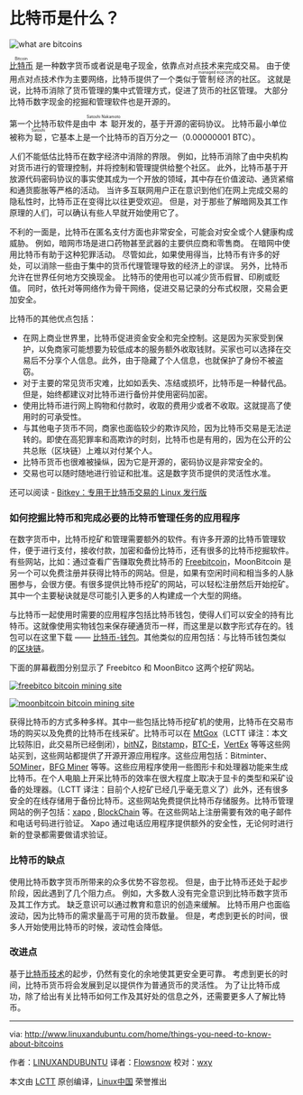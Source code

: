 比特币是什么？
======

![what are bitcoins](http://www.linuxandubuntu.com/uploads/2/1/1/5/21152474/what-are-bitcoins_orig.jpg)

<ruby>[比特币][1]<rt>Bitcoin</rt></ruby> 是一种数字货币或者说是电子现金，依靠点对点技术来完成交易。 由于使用点对点技术作为主要网络，比特币提供了一个类似于<ruby>管制经济<rt>managed economy</rt></ruby>的社区。 这就是说，比特币消除了货币管理的集中式管理方式，促进了货币的社区管理。 大部分比特币数字现金的挖掘和管理软件也是开源的。

第一个比特币软件是由<ruby>中本聪<rt>Satoshi Nakamoto</rt></ruby>开发的，基于开源的密码协议。 比特币最小单位被称为<ruby>聪<rt>Satoshi</rt></ruby>，它基本上是一个比特币的百万分之一（0.00000001 BTC）。

人们不能低估比特币在数字经济中消除的界限。 例如，比特币消除了由中央机构对货币进行的管理控制，并将控制和管理提供给整个社区。 此外，比特币基于开放源代码密码协议的事实使其成为一个开放的领域，其中存在价值波动、通货紧缩和通货膨胀等严格的活动。 当许多互联网用户正在意识到他们在网上完成交易的隐私性时，比特币正在变得比以往更受欢迎。 但是，对于那些了解暗网及其工作原理的人们，可以确认有些人早就开始使用它了。

不利的一面是，比特币在匿名支付方面也非常安全，可能会对安全或个人健康构成威胁。 例如，暗网市场是进口药物甚至武器的主要供应商和零售商。 在暗网中使用比特币有助于这种犯罪活动。 尽管如此，如果使用得当，比特币有许多的好处，可以消除一些由于集中的货币代理管理导致的经济上的谬误。 另外，比特币允许在世界任何地方交换现金。 比特币的使用也可以减少货币假冒、印刷或贬值。 同时，依托对等网络作为骨干网络，促进交易记录的分布式权限，交易会更加安全。

比特币的其他优点包括：

- 在网上商业世界里，比特币促进资金安全和完全控制。这是因为买家受到保护，以免商家可能想要为较低成本的服务额外收取钱财。买家也可以选择在交易后不分享个人信息。此外，由于隐藏了个人信息，也就保护了身份不被盗窃。
- 对于主要的常见货币灾难，比如如丢失、冻结或损坏，比特币是一种替代品。但是，始终都建议对比特币进行备份并使用密码加密。
- 使用比特币进行网上购物和付款时，收取的费用少或者不收取。这就提高了使用时的可承受性。
- 与其他电子货币不同，商家也面临较少的欺诈风险，因为比特币交易是无法逆转的。即使在高犯罪率和高欺诈的时刻，比特币也是有用的，因为在公开的公共总账（区块链）上难以对付某个人。
- 比特币货币也很难被操纵，因为它是开源的，密码协议是非常安全的。
- 交易也可以随时随地进行验证和批准。这是数字货币提供的灵活性水准。

还可以阅读 - [Bitkey：专用于比特币交易的 Linux 发行版][2]

### 如何挖掘比特币和完成必要的比特币管理任务的应用程序

在数字货币中，比特币挖矿和管理需要额外的软件。有许多开源的比特币管理软件，便于进行支付，接收付款，加密和备份比特币，还有很多的比特币挖掘软件。有些网站，比如：通过查看广告赚取免费比特币的 [Freebitcoin][4]，MoonBitcoin 是另一个可以免费注册并获得比特币的网站。但是，如果有空闲时间和相当多的人脉圈参与，会很方便。有很多提供比特币挖矿的网站，可以轻松注册然后开始挖矿。其中一个主要秘诀就是尽可能引入更多的人构建成一个大型的网络。

与比特币一起使用时需要的应用程序包括比特币钱包，使得人们可以安全的持有比特币。这就像使用实物钱包来保存硬通货币一样，而这里是以数字形式存在的。钱包可以在这里下载 —— [比特币-钱包][6]。其他类似的应用包括：与比特币钱包类似的[区块链][7]。

下面的屏幕截图分别显示了 Freebitco 和 MoonBitco 这两个挖矿网站。

 [![freebitco bitcoin mining site](http://www.linuxandubuntu.com/uploads/2/1/1/5/21152474/freebitco-bitcoin-mining-site_orig.jpg)][8] 

 [![moonbitcoin bitcoin mining site](http://www.linuxandubuntu.com/uploads/2/1/1/5/21152474/moonbitcoin-bitcoin-mining-site_orig.png)][9] 

获得比特币的方式多种多样。其中一些包括比特币挖矿机的使用，比特币在交易市场的购买以及免费的比特币在线采矿。比特币可以在 [MtGox][10]（LCTT 译注：本文比较陈旧，此交易所已经倒闭），[bitNZ][11]，[Bitstamp][12]，[BTC-E][13]，[VertEx][14] 等等这些网站买到，这些网站都提供了开源开源应用程序。这些应用包括：Bitminter、[5OMiner][15]，[BFG Miner][16] 等等。这些应用程序使用一些图形卡和处理器功能来生成比特币。在个人电脑上开采比特币的效率在很大程度上取决于显卡的类型和采矿设备的处理器。（LCTT 译注：目前个人挖矿已经几乎毫无意义了）此外，还有很多安全的在线存储用于备份比特币。这些网站免费提供比特币存储服务。比特币管理网站的例子包括：[xapo][17] , [BlockChain][18] 等。在这些网站上注册需要有效的电子邮件和电话号码进行验证。 Xapo 通过电话应用程序提供额外的安全性，无论何时进行新的登录都需要做请求验证。

### 比特币的缺点

使用比特币数字货币所带来的众多优势不容忽视。 但是，由于比特币还处于起步阶段，因此遇到了几个阻力点。 例如，大多数人没有完全意识到比特币数字货币及其工作方式。 缺乏意识可以通过教育和意识的创造来缓解。 比特币用户也面临波动，因为比特币的需求量高于可用的货币数量。 但是，考虑到更长的时间，很多人开始使用比特币的时候，波动性会降低。

### 改进点

基于[比特币技术][19]的起步，仍然有变化的余地使其更安全更可靠。 考虑到更长的时间，比特币货币将会发展到足以提供作为普通货币的灵活性。 为了让比特币成功，除了给出有关比特币如何工作及其好处的信息之外，还需要更多人了解比特币。

--------------------------------------------------------------------------------

via: http://www.linuxandubuntu.com/home/things-you-need-to-know-about-bitcoins

作者：[LINUXANDUBUNTU][a]
译者：[Flowsnow](https://github.com/Flowsnow)
校对：[wxy](https://github.com/wxy)

本文由 [LCTT](https://github.com/LCTT/TranslateProject) 原创编译，[Linux中国](https://linux.cn/) 荣誉推出

[a]:http://www.linuxandubuntu.com/
[1]:http://www.linuxandubuntu.com/home/bitkey-a-linux-distribution-dedicated-for-conducting-bitcoin-transactions
[2]:http://www.linuxandubuntu.com/home/bitkey-a-linux-distribution-dedicated-for-conducting-bitcoin-transactions
[3]:http://www.linuxandubuntu.com/home/things-you-need-to-know-about-bitcoins
[4]:https://freebitco.in/?r=2167375
[5]:http://moonbit.co.in/?ref=c637809a5051
[6]:https://bitcoin.org/en/choose-your-wallet
[7]:https://blockchain.info/wallet/
[8]:http://www.linuxandubuntu.com/uploads/2/1/1/5/21152474/freebitco-bitcoin-mining-site_orig.jpg
[9]:http://www.linuxandubuntu.com/uploads/2/1/1/5/21152474/moonbitcoin-bitcoin-mining-site_orig.png
[10]:http://mtgox.com/
[11]:https://en.bitcoin.it/wiki/BitNZ
[12]:https://www.bitstamp.net/
[13]:https://btc-e.com/
[14]:https://www.vertexinc.com/
[15]:https://www.downloadcloud.com/bitcoin-miner-software.html
[16]:https://github.com/luke-jr/bfgminer
[17]:https://xapo.com/
[18]:https://www.blockchain.com/
[19]:https://en.wikipedia.org/wiki/Bitcoin
